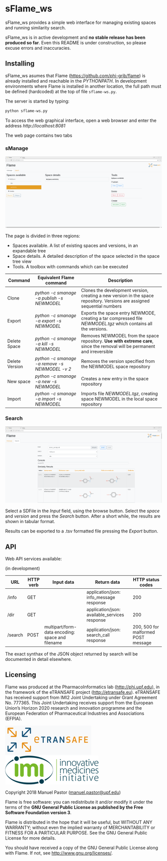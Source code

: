 # sFlame_ws

sFlame_ws provides a simple web interface for managing existing spaces and running similarity search. 

sFlame_ws is in active development and **no stable release has been produced so far**. Even this README is under construction, so please excuse errors and inaccuracies.

## Installing
sFlame_ws asumes that Flame (https://github.com/phi-grib/flame) is already installed and reachable in the *PYTHONPATH*. In development environments where Flame is installed in another location, the full path must be defined (hardcoded) at the top of file `sflame-ws.py`. 

The server is started by typing:

```sh
python sflame-ws.py 
```	

To access the web graphical interface, open a web browser and enter the address *http://localhost:8081*

The web page contains two tabs

### sManage

![Alt text](images/flame-ws-smanage.png?raw=true "smanage tab")

The page is divided in three regions:
* Spaces available. A list of existing spaces and versions, in an expandable tree
* Space details. A detailed description of the space selected in the space tree view
* Tools. A toolbox with commands which can be executed

| Command | Equivalent Flame command | Description |
| --- | --- | ---|
| Clone | *python -c smanage -a publish -s NEWMODEL* | Clones the development version, creating a new version in the space repository. Versions are assigned sequential numbers |
| Export | *python -c smanage -a export -s NEWMODEL* | Exports the space entry NEWMODE, creating a tar compressed file *NEWMODEL.tgz* which contains all the versions. |
| Delete Space| *python -c smanage -a kill -s NEWMODEL* | Removes NEWMODEL from the space repository. **Use with extreme care**, since the removal will be permanent and irreversible  |
| Delete Version | *python -c smanage -a remove -s NEWMODEL -v 2* | Removes the version specified from the NEWMODEL space repository |
| New space | *python -c smanage -a new -s NEWMODEL* | Creates a new entry in the space repository  |
| Import | *python -c smanage -a import -s NEWMODEL* | Imports file *NEWMODEL.tgz*, creating space NEWMODEL in the local space repository |

### Search

![Alt text](images/flame-ws-search.png?raw=true "Search tab")

Select a SDFile in the *Input* field, using the browse button. Select the *space* and *version* and press the *Search* button. After a short while, the results are shown in tabular format.

Results can be exported to a .tsv formatted file pressing the *Export* button.


## API

Web API services available:

(in development)

| URL | HTTP verb | Input data | Return data | HTTP status codes |
| --- | --- | --- | --- | --- |
| /info | GET | | application/json: info_message response | 200 |
| /dir | GET | | application/json: available_services response | 200 |
| /search | POST | multipart/form-data encoding: space and filename | application/json: search_call response | 200, 500 for malformed POST message |

The exact synthax of the JSON object returned by search will be documented in detail elsewhere.


## Licensing

Flame was produced at the PharmacoInformatics lab (http://phi.upf.edu), in the framework of the eTRANSAFE project (http://etransafe.eu). eTRANSAFE has received support from IMI2 Joint Undertaking under Grant Agreement No. 777365. This Joint Undertaking receives support from the European Union’s Horizon 2020 research and innovation programme and the European Federation of Pharmaceutical Industries and Associations (EFPIA). 

![Alt text](images/eTRANSAFE-logo-git.png?raw=true "eTRANSAFE-logo") ![Alt text](images/imi-logo.png?raw=true "IMI logo")

Copyright 2018 Manuel Pastor (manuel.pastor@upf.edu)

Flame is free software: you can redistribute it and/or modify it under the terms of the **GNU General Public License as published by the Free Software Foundation version 3**.

Flame is distributed in the hope that it will be useful, but WITHOUT ANY WARRANTY; without even the implied warranty of
MERCHANTABILITY or FITNESS FOR A PARTICULAR PURPOSE. See the GNU General Public License for more details.

You should have received a copy of the GNU General Public License along with Flame. If not, see <http://www.gnu.org/licenses/>.

